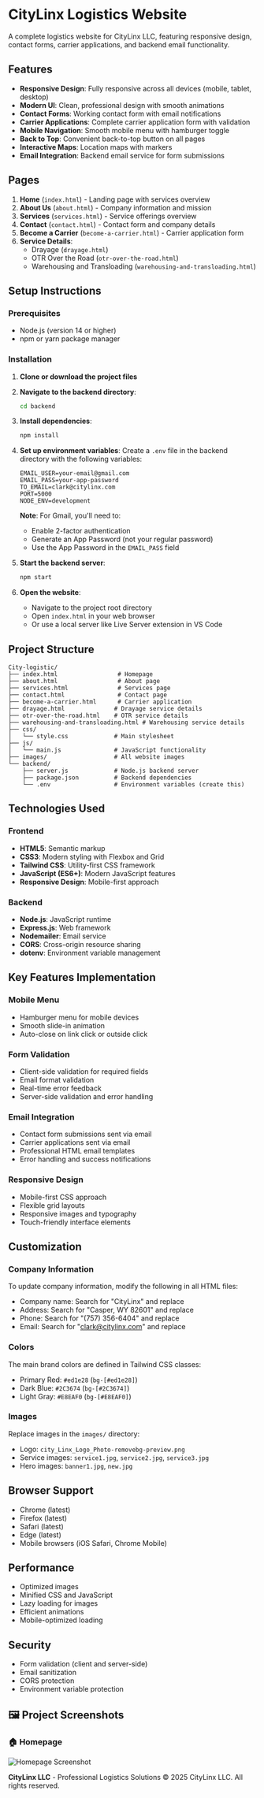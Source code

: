 # CityLinx Logistics Website

A complete logistics website for CityLinx LLC, featuring responsive design, contact forms, carrier applications, and backend email functionality.

## Features

- **Responsive Design**: Fully responsive across all devices (mobile, tablet, desktop)
- **Modern UI**: Clean, professional design with smooth animations
- **Contact Forms**: Working contact form with email notifications
- **Carrier Applications**: Complete carrier application form with validation
- **Mobile Navigation**: Smooth mobile menu with hamburger toggle
- **Back to Top**: Convenient back-to-top button on all pages
- **Interactive Maps**: Location maps with markers
- **Email Integration**: Backend email service for form submissions

## Pages

1. **Home** (`index.html`) - Landing page with services overview
2. **About Us** (`about.html`) - Company information and mission
3. **Services** (`services.html`) - Service offerings overview
4. **Contact** (`contact.html`) - Contact form and company details
5. **Become a Carrier** (`become-a-carrier.html`) - Carrier application form
6. **Service Details**:
   - Drayage (`drayage.html`)
   - OTR Over the Road (`otr-over-the-road.html`)
   - Warehousing and Transloading (`warehousing-and-transloading.html`)

## Setup Instructions

### Prerequisites

- Node.js (version 14 or higher)
- npm or yarn package manager

### Installation

1. **Clone or download the project files**

2. **Navigate to the backend directory**:
   ```bash
   cd backend
   ```

3. **Install dependencies**:
   ```bash
   npm install
   ```

4. **Set up environment variables**:
   Create a `.env` file in the backend directory with the following variables:
   ```
   EMAIL_USER=your-email@gmail.com
   EMAIL_PASS=your-app-password
   TO_EMAIL=clark@citylinx.com
   PORT=5000
   NODE_ENV=development
   ```

   **Note**: For Gmail, you'll need to:
   - Enable 2-factor authentication
   - Generate an App Password (not your regular password)
   - Use the App Password in the `EMAIL_PASS` field

5. **Start the backend server**:
   ```bash
   npm start
   ```

6. **Open the website**:
   - Navigate to the project root directory
   - Open `index.html` in your web browser
   - Or use a local server like Live Server extension in VS Code

## Project Structure

```
City-logistic/
├── index.html                 # Homepage
├── about.html                 # About page
├── services.html              # Services page
├── contact.html               # Contact page
├── become-a-carrier.html      # Carrier application
├── drayage.html              # Drayage service details
├── otr-over-the-road.html    # OTR service details
├── warehousing-and-transloading.html # Warehousing service details
├── css/
│   └── style.css             # Main stylesheet
├── js/
│   └── main.js               # JavaScript functionality
├── images/                   # All website images
└── backend/
    ├── server.js             # Node.js backend server
    ├── package.json          # Backend dependencies
    └── .env                  # Environment variables (create this)
```

## Technologies Used

### Frontend
- **HTML5**: Semantic markup
- **CSS3**: Modern styling with Flexbox and Grid
- **Tailwind CSS**: Utility-first CSS framework
- **JavaScript (ES6+)**: Modern JavaScript features
- **Responsive Design**: Mobile-first approach

### Backend
- **Node.js**: JavaScript runtime
- **Express.js**: Web framework
- **Nodemailer**: Email service
- **CORS**: Cross-origin resource sharing
- **dotenv**: Environment variable management

## Key Features Implementation

### Mobile Menu
- Hamburger menu for mobile devices
- Smooth slide-in animation
- Auto-close on link click or outside click

### Form Validation
- Client-side validation for required fields
- Email format validation
- Real-time error feedback
- Server-side validation and error handling

### Email Integration
- Contact form submissions sent via email
- Carrier applications sent via email
- Professional HTML email templates
- Error handling and success notifications

### Responsive Design
- Mobile-first CSS approach
- Flexible grid layouts
- Responsive images and typography
- Touch-friendly interface elements

## Customization

### Company Information
To update company information, modify the following in all HTML files:
- Company name: Search for "CityLinx" and replace
- Address: Search for "Casper, WY 82601" and replace
- Phone: Search for "(757) 356-6404" and replace
- Email: Search for "clark@citylinx.com" and replace

### Colors
The main brand colors are defined in Tailwind CSS classes:
- Primary Red: `#ed1e28` (`bg-[#ed1e28]`)
- Dark Blue: `#2C3674` (`bg-[#2C3674]`)
- Light Gray: `#E8EAF0` (`bg-[#E8EAF0]`)

### Images
Replace images in the `images/` directory:
- Logo: `city_Linx_Logo_Photo-removebg-preview.png`
- Service images: `service1.jpg`, `service2.jpg`, `service3.jpg`
- Hero images: `banner1.jpg`, `new.jpg`

## Browser Support

- Chrome (latest)
- Firefox (latest)
- Safari (latest)
- Edge (latest)
- Mobile browsers (iOS Safari, Chrome Mobile)

## Performance

- Optimized images
- Minified CSS and JavaScript
- Lazy loading for images
- Efficient animations
- Mobile-optimized loading

## Security

- Form validation (client and server-side)
- Email sanitization
- CORS protection
- Environment variable protection

## 🖼️ Project Screenshots

### 🏠 Homepage
![Homepage Screenshot](Project%20Images/Pic%201.png)


**CityLinx LLC** - Professional Logistics Solutions
© 2025 CityLinx LLC. All rights reserved.
